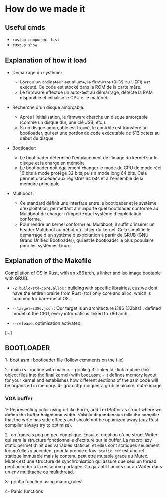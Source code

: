 # How do we made it

## Useful cmds
- `rustup component list`
- `rustup show`


## Explanation of how it load 

- Démarrage du système:

    - Lorsqu'un ordinateur est allumé, le firmware (BIOS ou UEFI) est exécuté. Ce code est stocké dans la ROM de la carte mère.
    - Le firmware effectue un auto-test au démarrage, détecte la RAM disponible et initialise le CPU et le matériel.

- Recherche d'un disque amorçable:

    - Après l'initialisation, le firmware cherche un disque amorçable (comme un disque dur, une clé USB, etc.).
    - Si un disque amorçable est trouvé, le contrôle est transféré au bootloader, qui est une portion de code exécutable de 512 octets au début du disque.

- Bootloader: 

    - Le bootloader détermine l'emplacement de l'image du kernel sur le disque et la charge en mémoire
    - Le bootloader doit également changer le mode du CPU de mode réel 16 bits à mode protégé 32 bits, puis à mode long 64 bits. Cela permet d'accéder aux registres 64 bits et à l'ensemble de la mémoire principale.

- Multiboot : 

    - Ce standard définit une interface entre le bootloader et le système d'exploitation, permettant à n'importe quel bootloader conforme au Multiboot de charger n'importe quel système d'exploitation conforme.
    - Pour rendre un kernel conforme au Multiboot, il suffit d'insérer un header Multiboot au début du fichier du kernel. Cela simplifie le démarrage d'un système d'exploitation à partir de GRUB (GNU Grand Unified Bootloader), qui est le bootloader le plus populaire pour les systèmes Linux.

## Explanation of the Makefile

Compilation of OS in Rust, with an x86 arch, a linker and iso image bootable with GRUB. 

- `-Z build-std=core,alloc` : building with specific librairies, cuz we dont have the entire librairie from Rust (std) only core and alloc, which is common for bare-metal OS.

- `--target=i386.json` : Our target is an architecture i386 (32bits) : defined model of the CPU, every informations linked to x86 arch.

- `--release`: optimisation activated.

[...]

## BOOTLOADER

1- boot.asm : bootloader file (follow comments on the file)

2- main.rs : routine with main.rs
    - printing
3- linker.ld : link routine (link object files into the final kernel) with boot.asm.
    - it defines memory layout for your kernel and establishes how different sections of the asm code will be organized in memory.
4- grub.cfg: indiquer a grub le binaire, notre image


### VGA buffer

1- Representing color using c-Like Enum, add TextBuffer as struct where we define the buffer height and width. Volatile dependencies tells the compiler that the write has side effects and should not be optimized away (cuz Rust compiler always try to optimize).

2- en francais pcq un peu complique. Ensuite, creation d'une struct Writer qui sera la structure fonctionnelle d'ecriture sur le buffer. La macro lazy static permet d'init des variables statique, et elles sont statiques seulement lorsqu'elles y accedent pour la premiere fois. 
`static ref` est une ref statique immuable mais le contenu peut etre mutable grace au Mutex. Mutex<Writer> est une structure de synchronisation qui assure que seul un thread peut acceder a la ressource partagee. Ca garantit l'acces sur au Writer dans un env multitache ou multithread. 

3- println function using macro_rules!

4- Panic functions